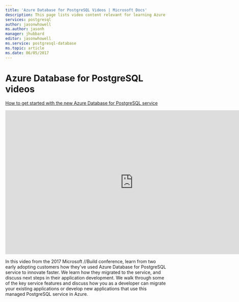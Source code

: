 ```yaml
---
title: 'Azure Database for PostgreSQL Videos | Microsoft Docs'
description: This page lists video content relevant for learning Azure Database for PostgreSQL.
services: postgresql
author: jasonwhowell
ms.author: jasonh
manager: jhubbard
editor: jasonwhowell
ms.service: postgresql-database
ms.topic: article
ms.date: 06/05/2017
---
```


# Azure Database for PostgreSQL videos
[How to get started with the new Azure Database for PostgreSQL service](https://channel9.msdn.com/events/Build/2017/B8046)

<iframe src="https://channel9.msdn.com/Events/Build/2017/B8046/player" width="800" height="450" allowFullScreen frameBorder="0"></iframe>

In this video from the 2017 Microsoft //Build conference, learn from two early adopting customers how they've used Azure Database for PostgreSQL service to innovate faster. We learn how they migrated to the service, and discuss next steps in their application development. We walk through some of the key service features and discuss how you as a developer can migrate your existing applications or develop new applications that use this managed PostgreSQL service in Azure.

